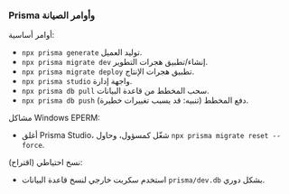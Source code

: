 ### Prisma وأوامر الصيانة

أوامر أساسية:
- `npx prisma generate` توليد العميل.
- `npx prisma migrate dev` إنشاء/تطبيق هجرات التطوير.
- `npx prisma migrate deploy` تطبيق هجرات الإنتاج.
- `npx prisma studio` واجهة إدارة.
- `npx prisma db pull` سحب المخطط من قاعدة البيانات.
- `npx prisma db push` دفع المخطط (تنبيه: قد يسبب تغييرات خطيرة).

مشاكل Windows EPERM:
- أغلق Prisma Studio، شغّل كمسؤول، وحاول `npx prisma migrate reset --force`.

نسخ احتياطي (اقتراح):
- استخدم سكربت خارجي لنسخ قاعدة البيانات `prisma/dev.db` بشكل دوري.

